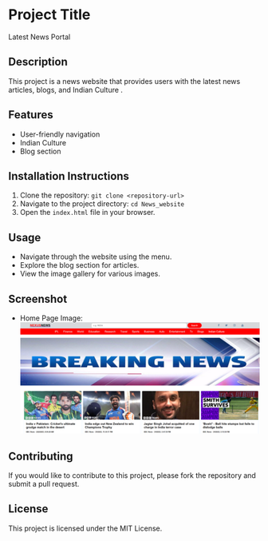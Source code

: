 # Project Title
Latest News Portal
## Description
This project is a news website that provides users with the latest news articles, blogs, and  Indian Culture .

## Features
- User-friendly navigation
- Indian Culture
- Blog section

## Installation Instructions
1. Clone the repository: `git clone <repository-url>`
2. Navigate to the project directory: `cd News_website`
3. Open the `index.html` file in your browser.

## Usage
- Navigate through the website using the menu.
- Explore the blog section for articles.
- View the image gallery for various images.

## Screenshot
- Home Page Image: ![Home Page](images/home.png)


## Contributing
If you would like to contribute to this project, please fork the repository and submit a pull request.

## License
This project is licensed under the MIT License.

